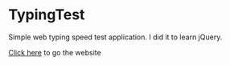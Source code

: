 # TypingTest

Simple web typing speed test application. I did it to learn jQuery. 

[Click here](http://goldenbijoy.github.io/TypingTest) to go the website

